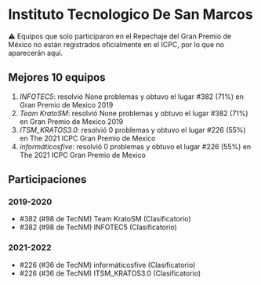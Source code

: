 # Instituto Tecnologico De San Marcos

:warning: Equipos que solo participaron en el Repechaje del Gran Premio de México no están registrados oficialmente en el ICPC, por lo que no aparecerán aquí.

## Mejores 10 equipos

1. _INFOTEC5_: resolvió None problemas y obtuvo el lugar #382 (71%) en Gran Premio de Mexico 2019
1. _Team KratoSM_: resolvió None problemas y obtuvo el lugar #382 (71%) en Gran Premio de Mexico 2019
1. _ITSM_KRATOS3.0_: resolvió 0 problemas y obtuvo el lugar #226 (55%) en The 2021 ICPC Gran Premio de Mexico
1. _informáticosfive_: resolvió 0 problemas y obtuvo el lugar #226 (55%) en The 2021 ICPC Gran Premio de Mexico

## Participaciones

### 2019-2020

- #382 (#98 de TecNM) Team KratoSM (Clasificatorio)
- #382 (#98 de TecNM) INFOTEC5 (Clasificatorio)

### 2021-2022

- #226 (#36 de TecNM) informáticosfive (Clasificatorio)
- #226 (#36 de TecNM) ITSM_KRATOS3.0 (Clasificatorio)



